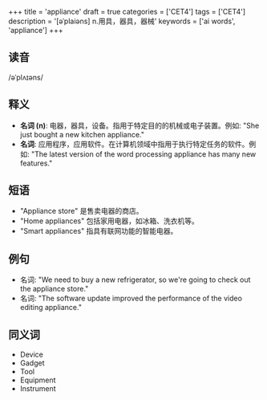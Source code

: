 +++
title = 'appliance'
draft = true
categories = ['CET4']
tags = ['CET4']
description = '[əˈplaiəns] n.用具，器具，器械'
keywords = ['ai words', 'appliance']
+++

## 读音
/əˈplʌɪəns/

## 释义
- **名词 (n)**: 电器，器具，设备。指用于特定目的的机械或电子装置。例如: "She just bought a new kitchen appliance."
- **名词**: 应用程序，应用软件。在计算机领域中指用于执行特定任务的软件。例如: "The latest version of the word processing appliance has many new features."

## 短语
- "Appliance store" 是售卖电器的商店。
- "Home appliances" 包括家用电器，如冰箱、洗衣机等。
- "Smart appliances" 指具有联网功能的智能电器。

## 例句
- 名词: "We need to buy a new refrigerator, so we're going to check out the appliance store."
- 名词: "The software update improved the performance of the video editing appliance."

## 同义词
- Device
- Gadget
- Tool
- Equipment
- Instrument
